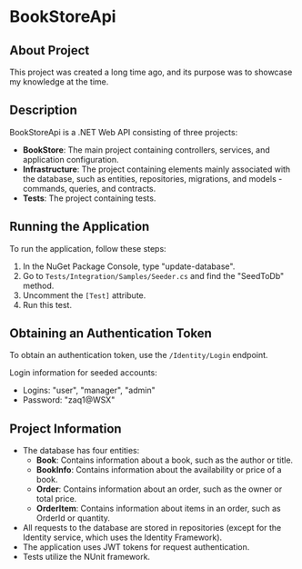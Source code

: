 # BookStoreApi

## About Project

This project was created a long time ago, and its purpose was to showcase my knowledge at the time.

## Description

BookStoreApi is a .NET Web API consisting of three projects:

- **BookStore**: The main project containing controllers, services, and application configuration.
- **Infrastructure**: The project containing elements mainly associated with the database, such as entities, repositories, migrations, and models - commands, queries, and contracts.
- **Tests**: The project containing tests.

## Running the Application

To run the application, follow these steps:

1. In the NuGet Package Console, type "update-database".
2. Go to `Tests/Integration/Samples/Seeder.cs` and find the "SeedToDb" method.
3. Uncomment the `[Test]` attribute.
4. Run this test.

## Obtaining an Authentication Token

To obtain an authentication token, use the `/Identity/Login` endpoint.

Login information for seeded accounts:
- Logins: "user", "manager", "admin"
- Password: "zaq1@WSX"

## Project Information

- The database has four entities:
  - **Book**: Contains information about a book, such as the author or title.
  - **BookInfo**: Contains information about the availability or price of a book.
  - **Order**: Contains information about an order, such as the owner or total price.
  - **OrderItem**: Contains information about items in an order, such as OrderId or quantity.
- All requests to the database are stored in repositories (except for the Identity service, which uses the Identity Framework).
- The application uses JWT tokens for request authentication.
- Tests utilize the NUnit framework.
